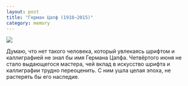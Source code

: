```yaml
---
layout: post
title: "Герман Цапф (1918—2015)"
category: memory
---
```

![](https://ic.pics.livejournal.com/quillcraft/13449910/365947/365947_900.png)

Думаю, что нет такого человека, который увлекаясь шрифтом и каллиграфией не знал бы имя Германа Цапфа. Четвёртого июня не стало выдающегося мастера, чей вклад в искусство шрифта и каллиграфии трудно переоценить. С ним ушла целая эпоха, не растерять бы его наследие.
